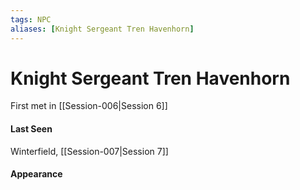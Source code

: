 ```yaml
---
tags: NPC
aliases: [Knight Sergeant Tren Havenhorn]
---
```

# Knight Sergeant Tren Havenhorn
First met in [[Session-006|Session 6]]

#### Last Seen
Winterfield, [[Session-007|Session 7]]

#### Appearance

